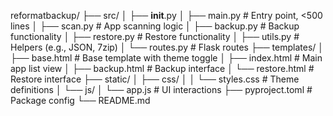 reformatbackup/
├── src/
│   ├── __init__.py
│   ├── main.py         # Entry point, <500 lines
│   ├── scan.py        # App scanning logic
│   ├── backup.py      # Backup functionality
│   ├── restore.py     # Restore functionality
│   ├── utils.py       # Helpers (e.g., JSON, 7zip)
│   └── routes.py      # Flask routes
├── templates/
│   ├── base.html      # Base template with theme toggle
│   ├── index.html     # Main app list view
│   ├── backup.html    # Backup interface
│   └── restore.html   # Restore interface
├── static/
│   ├── css/
│   │   └── styles.css # Theme definitions
│   └── js/
│       └── app.js     # UI interactions
├── pyproject.toml     # Package config
└── README.md